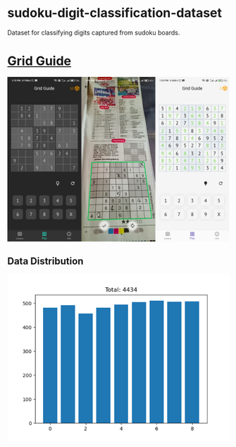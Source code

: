 # sudoku-digit-classification-dataset

Dataset for classifying digits captured from sudoku boards.

# [Grid Guide](https://play.google.com/store/apps/details?id=com.codewiz.grid_guide)
<img src="./screenshot.png" alt="screen shots of the app"><br>

## Data Distribution
<img src="./data_distribution.png" alt="data distribution chart">
